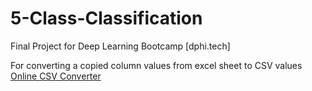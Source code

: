 # 5-Class-Classification
Final Project for Deep Learning Bootcamp [dphi.tech]

For converting a copied column values from excel sheet to CSV values [Online CSV Converter](https://commaquote.azurewebsites.net/)
 
